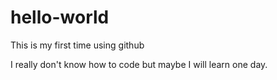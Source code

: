 # hello-world
This is my first time using github

I really don't know how to code but maybe I will learn one day.
